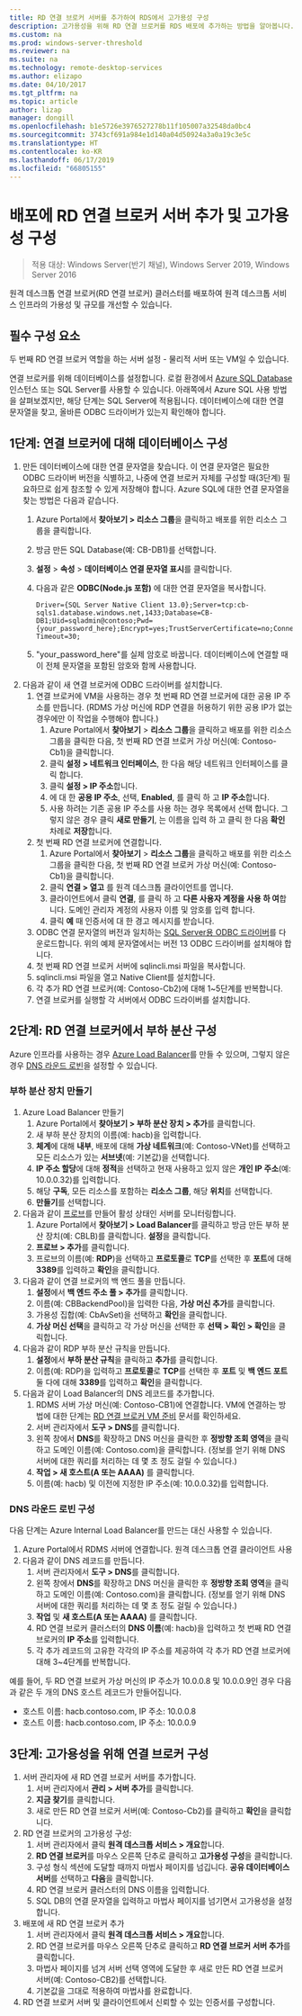 ```yaml
---
title: RD 연결 브로커 서버를 추가하여 RDS에서 고가용성 구성
description: 고가용성을 위해 RD 연결 브로커를 RDS 배포에 추가하는 방법을 알아봅니다.
ms.custom: na
ms.prod: windows-server-threshold
ms.reviewer: na
ms.suite: na
ms.technology: remote-desktop-services
ms.author: elizapo
ms.date: 04/10/2017
ms.tgt_pltfrm: na
ms.topic: article
author: lizap
manager: dongill
ms.openlocfilehash: b1e5726e3976527278b11f105007a32548da0bc4
ms.sourcegitcommit: 3743cf691a984e1d140a04d50924a3a0a19c3e5c
ms.translationtype: HT
ms.contentlocale: ko-KR
ms.lasthandoff: 06/17/2019
ms.locfileid: "66805155"
---
```

# <a name="add-the-rd-connection-broker-server-to-the-deployment-and-configure-high-availability"></a>배포에 RD 연결 브로커 서버 추가 및 고가용성 구성

>적용 대상: Windows Server(반기 채널), Windows Server 2019, Windows Server 2016

원격 데스크톱 연결 브로커(RD 연결 브로커) 클러스터를 배포하여 원격 데스크톱 서비스 인프라의 가용성 및 규모를 개선할 수 있습니다. 

## <a name="pre-requisites"></a>필수 구성 요소

두 번째 RD 연결 브로커 역할을 하는 서버 설정 - 물리적 서버 또는 VM일 수 있습니다.

연결 브로커를 위해 데이터베이스를 설정합니다. 로컬 환경에서 [Azure SQL Database](https://azure.microsoft.com/documentation/articles/sql-database-get-started/#create-a-new-aure-sql-database) 인스턴스 또는 SQL Server를 사용할 수 있습니다. 아래쪽에서 Azure SQL 사용 방법을 살펴보겠지만, 해당 단계는 SQL Server에 적용됩니다. 데이터베이스에 대한 연결 문자열을 찾고, 올바른 ODBC 드라이버가 있는지 확인해야 합니다.

## <a name="step-1-configure-the-database-for-the-connection-broker"></a>1단계: 연결 브로커에 대해 데이터베이스 구성

1. 만든 데이터베이스에 대한 연결 문자열을 찾습니다. 이 연결 문자열은 필요한 ODBC 드라이버 버전을 식별하고, 나중에 연결 브로커 자체를 구성할 때(3단계) 필요하므로 쉽게 참조할 수 있게 저장해야 합니다. Azure SQL에 대한 연결 문자열을 찾는 방법은 다음과 같습니다.  
    1. Azure Portal에서 **찾아보기 > 리소스 그룹**을 클릭하고 배포를 위한 리소스 그룹을 클릭합니다.   
    2. 방금 만든 SQL Database(예: CB-DB1)를 선택합니다.   
    3. **설정** > **속성** > **데이터베이스 연결 문자열 표시**를 클릭합니다.   
    4. 다음과 같은 **ODBC(Node.js 포함)** 에 대한 연결 문자열을 복사합니다.   
      
        ```
        Driver={SQL Server Native Client 13.0};Server=tcp:cb-sqls1.database.windows.net,1433;Database=CB-DB1;Uid=sqladmin@contoso;Pwd={your_password_here};Encrypt=yes;TrustServerCertificate=no;Connection Timeout=30;
        ```
  
    5. "your_password_here"를 실제 암호로 바꿉니다. 데이터베이스에 연결할 때 이 전체 문자열을 포함된 암호와 함께 사용합니다. 
2. 다음과 같이 새 연결 브로커에 ODBC 드라이버를 설치합니다. 
   1. 연결 브로커에 VM을 사용하는 경우 첫 번째 RD 연결 브로커에 대한 공용 IP 주소를 만듭니다. (RDMS 가상 머신에 RDP 연결을 허용하기 위한 공용 IP가 없는 경우에만 이 작업을 수행해야 합니다.)
       1. Azure Portal에서 **찾아보기** > **리소스 그룹**을 클릭하고 배포를 위한 리소스 그룹을 클릭한 다음, 첫 번째 RD 연결 브로커 가상 머신(예: Contoso-Cb1)을 클릭합니다.
       2. 클릭 **설정 > 네트워크 인터페이스**, 한 다음 해당 네트워크 인터페이스를 클릭 합니다.
       3. 클릭 **설정 > IP 주소**합니다.
       4. 에 대 한 **공용 IP 주소**, 선택, **Enabled**, 를 클릭 하 고 **IP 주소**합니다.
       5. 사용 하려는 기존 공용 IP 주소를 사용 하는 경우 목록에서 선택 합니다. 그렇지 않은 경우 클릭 **새로 만들기**, 는 이름을 입력 하 고 클릭 한 다음 **확인** 차례로 **저장**합니다.
   2. 첫 번째 RD 연결 브로커에 연결합니다.
       1. Azure Portal에서 **찾아보기** > **리소스 그룹**을 클릭하고 배포를 위한 리소스 그룹을 클릭한 다음, 첫 번째 RD 연결 브로커 가상 머신(예: Contoso-Cb1)을 클릭합니다.
       2. 클릭 **연결 > 열고** 를 원격 데스크톱 클라이언트를 엽니다.
       3. 클라이언트에서 클릭 **연결**, 를 클릭 하 고 **다른 사용자 계정을 사용 하 여**합니다. 도메인 관리자 계정의 사용자 이름 및 암호를 입력 합니다.
       4. 클릭 **예** 때 인증서에 대 한 경고 메시지를 받습니다.
   3. ODBC 연결 문자열의 버전과 일치하는 [SQL Server용 ODBC 드라이버](https://www.microsoft.com/download/confirmation.aspx?id=50420)를 다운로드합니다. 위의 예제 문자열에서는 버전 13 ODBC 드라이버를 설치해야 합니다.
   4. 첫 번째 RD 연결 브로커 서버에 sqlincli.msi 파일을 복사합니다.   
   5. sqlincli.msi 파일을 열고 Native Client를 설치합니다.  
   6. 각 추가 RD 연결 브로커(예: Contoso-Cb2)에 대해 1~5단계를 반복합니다.
   7. 연결 브로커를 실행할 각 서버에서 ODBC 드라이버를 설치합니다.

## <a name="step-2-configure-load-balancing-on-the-rd-connection-brokers"></a>2단계: RD 연결 브로커에서 부하 분산 구성 

Azure 인프라를 사용하는 경우 [Azure Load Balancer](#create-a-load-balancer)를 만들 수 있으며, 그렇지 않은 경우 [DNS 라운드 로빈](#configure-dns-round-robin)을 설정할 수 있습니다.

### <a name="create-a-load-balancer"></a>부하 분산 장치 만들기  
1. Azure Load Balancer 만들기   
      1. Azure Portal에서 **찾아보기 > 부하 분산 장치 > 추가**를 클릭합니다.   
      2. 새 부하 분산 장치의 이름(예: hacb)을 입력합니다.   
      3. **체계**에 대해 **내부**, 배포에 대해 **가상 네트워크**(예: Contoso-VNet)를 선택하고 모든 리소스가 있는 **서브넷**(예: 기본값)을 선택합니다.   
      4. **IP 주소 할당**에 대해 **정적**을 선택하고 현재 사용하고 있지 않은 **개인 IP 주소**(예: 10.0.0.32)를 입력합니다.   
      5. 해당 **구독**, 모든 리소스를 포함하는 **리소스 그룹**, 해당 **위치**를 선택합니다.   
      6. **만들기**를 선택합니다.   
2. 다음과 같이 [프로브](https://azure.microsoft.com/documentation/articles/load-balancer-custom-probe-overview/)를 만들어 활성 상태인 서버를 모니터링합니다.   
      1. Azure Portal에서 **찾아보기 > Load Balancer**를 클릭하고 방금 만든 부하 분산 장치(예: CBLB)를 클릭합니다. **설정**을 클릭합니다.   
      2. **프로브 > 추가**를 클릭합니다.   
      3. 프로브의 이름(예: **RDP**)을 선택하고 **프로토콜**로 **TCP**를 선택한 후 **포트**에 대해 **3389**를 입력하고 **확인**을 클릭합니다.   
3. 다음과 같이 연결 브로커의 백 엔드 풀을 만듭니다.   
      1. **설정**에서 **백 엔드 주소 풀 > 추가**를 클릭합니다.   
      2. 이름(예: CBBackendPool)을 입력한 다음, **가상 머신 추가**를 클릭합니다.  
      3. 가용성 집합(예: CbAvSet)을 선택하고 **확인**을 클릭합니다.   
      3. **가상 머신 선택**을 클릭하고 각 가상 머신을 선택한 후 **선택 > 확인 > 확인**을 클릭합니다.   
4. 다음과 같이 RDP 부하 분산 규칙을 만듭니다.   
      1. **설정**에서 **부하 분산 규칙**을 클릭하고 **추가**를 클릭합니다.   
      2. 이름(예: RDP)을 입력하고 **프로토콜**로 **TCP**를 선택한 후 **포트** 및 **백 엔드 포트** 둘 다에 대해 **3389**를 입력하고 **확인**을 클릭합니다.   
5. 다음과 같이 Load Balancer의 DNS 레코드를 추가합니다.   
      1. RDMS 서버 가상 머신(예: Contoso-CB1)에 연결합니다. VM에 연결하는 방법에 대한 단계는 [RD 연결 브로커 VM 준비](Prepare-the-RD-Connection-Broker-VM-for-Remote-Desktop.md) 문서를 확인하세요.   
      2. 서버 관리자에서 **도구 > DNS**를 클릭합니다.   
      3. 왼쪽 창에서 **DNS**를 확장하고 DNS 머신을 클릭한 후 **정방향 조회 영역**을 클릭하고 도메인 이름(예: Contoso.com)을 클릭합니다. (정보를 얻기 위해 DNS 서버에 대한 쿼리를 처리하는 데 몇 초 정도 걸릴 수 있습니다.)  
      4. **작업 > 새 호스트(A 또는 AAAA)** 를 클릭합니다.   
      9. 이름(예: hacb) 및 이전에 지정한 IP 주소(예: 10.0.0.32)를 입력합니다.   

### <a name="configure-dns-round-robin"></a>DNS 라운드 로빈 구성  
  
다음 단계는 Azure Internal Load Balancer를 만드는 대신 사용할 수 있습니다.   
  
1. Azure Portal에서 RDMS 서버에 연결합니다. 원격 데스크톱 연결 클라이언트 사용   
2. 다음과 같이 DNS 레코드를 만듭니다.   
      1. 서버 관리자에서 **도구 > DNS**를 클릭합니다.   
      2. 왼쪽 창에서 **DNS**를 확장하고 DNS 머신을 클릭한 후 **정방향 조회 영역**을 클릭하고 도메인 이름(예: Contoso.com)을 클릭합니다. (정보를 얻기 위해 DNS 서버에 대한 쿼리를 처리하는 데 몇 초 정도 걸릴 수 있습니다.)  
      3. **작업** 및 **새 호스트(A 또는 AAAA)** 를 클릭합니다.   
      4. RD 연결 브로커 클러스터의 **DNS 이름**(예: hacb)을 입력하고 첫 번째 RD 연결 브로커의 **IP 주소**를 입력합니다.   
      5. 각 추가 레코드의 고유한 각각의 IP 주소를 제공하여 각 추가 RD 연결 브로커에 대해 3~4단계를 반복합니다.


예를 들어, 두 RD 연결 브로커 가상 머신의 IP 주소가 10.0.0.8 및 10.0.0.9인 경우 다음과 같은 두 개의 DNS 호스트 레코드가 만들어집니다.
 - 호스트 이름: hacb.contoso.com, IP 주소: 10.0.0.8
 - 호스트 이름: hacb.contoso.com, IP 주소: 10.0.0.9

## <a name="step-3-configure-the-connection-brokers-for-high-availability"></a>3단계: 고가용성을 위해 연결 브로커 구성

1. 서버 관리자에 새 RD 연결 브로커 서버를 추가합니다.
   1. 서버 관리자에서 **관리 > 서버 추가**를 클릭합니다.
   2. **지금 찾기**를 클릭합니다.
   3. 새로 만든 RD 연결 브로커 서버(예: Contoso-Cb2)를 클릭하고 **확인**을 클릭합니다.
2. RD 연결 브로커의 고가용성 구성:
   1. 서버 관리자에서 클릭 **원격 데스크톱 서비스 > 개요**합니다.
   2. **RD 연결 브로커**를 마우스 오른쪽 단추로 클릭하고 **고가용성 구성**을 클릭합니다.
   3. 구성 형식 섹션에 도달할 때까지 마법사 페이지를 넘깁니다. **공유 데이터베이스 서버**를 선택하고 **다음**을 클릭합니다.
   4. RD 연결 브로커 클러스터의 DNS 이름을 입력합니다.
   5. SQL DB의 연결 문자열을 입력하고 마법사 페이지를 넘기면서 고가용성을 설정합니다.
3. 배포에 새 RD 연결 브로커 추가
   1. 서버 관리자에서 클릭 **원격 데스크톱 서비스 > 개요**합니다.
   2. RD 연결 브로커를 마우스 오른쪽 단추로 클릭하고 **RD 연결 브로커 서버 추가**를 클릭합니다.
   3. 마법사 페이지를 넘겨 서버 선택 영역에 도달한 후 새로 만든 RD 연결 브로커 서버(예: Contoso-CB2)를 선택합니다.
   4. 기본값을 그대로 적용하여 마법사를 완료합니다.
4. RD 연결 브로커 서버 및 클라이언트에서 신뢰할 수 있는 인증서를 구성합니다.

